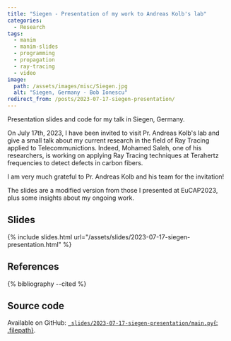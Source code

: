 ```yaml
---
title: "Siegen - Presentation of my work to Andreas Kolb's lab"
categories:
  - Research
tags:
  - manim
  - manim-slides
  - programming
  - propagation
  - ray-tracing
  - video
image:
  path: /assets/images/misc/Siegen.jpg
  alt: "Siegen, Germany - Bob Ionescu"
redirect_from: /posts/2023-07-17-siegen-presentation/
---
```


Presentation slides and code for my talk in Siegen, Germany.

<!--more-->

On July 17th, 2023, I have been invited to visit Pr. Andreas Kolb's lab and give a small talk
about my current research in the field of Ray Tracing applied to Telecommunictions. Indeed,
Mohamed Saleh, one of his researchers, is working on applying Ray Tracing techniques at
Terahertz frequencies to detect defects in carbon fibers.

I am very much grateful to Pr. Andreas Kolb and his team for the invitation!

The slides are a modified version from those I presented at EuCAP2023, plus
some insights about my ongoing work.

## Slides

{% include slides.html url="/assets/slides/2023-07-17-siegen-presentation.html" %}

## References
{% bibliography --cited %}

## Source code

Available on GitHub:
[`_slides/2023-07-17-siegen-presentation/main.py`{: .filepath}](https://github.com/jeertmans/jeertmans.github.io/blob/main/_slides/2023-07-17-siegen-presentation/main.py).
